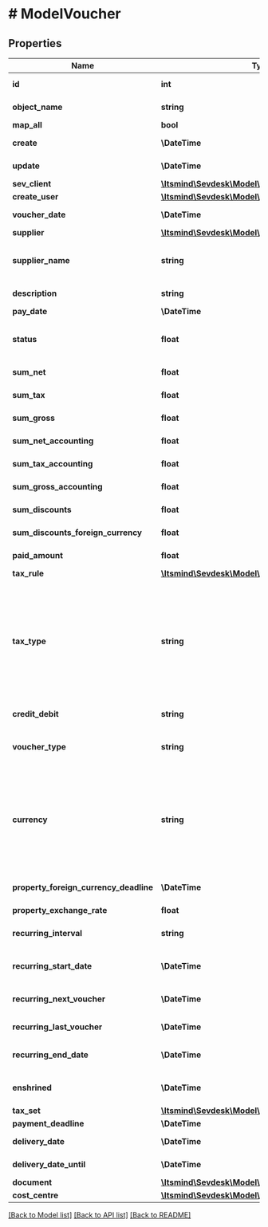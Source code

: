 # # ModelVoucher

## Properties

Name | Type | Description | Notes
------------ | ------------- | ------------- | -------------
**id** | **int** | The voucher id | [optional] [readonly]
**object_name** | **string** | The voucher object name | [default to 'Voucher']
**map_all** | **bool** |  |
**create** | **\DateTime** | Date of voucher creation | [optional] [readonly]
**update** | **\DateTime** | Date of last voucher update | [optional] [readonly]
**sev_client** | [**\Itsmind\Sevdesk\Model\ModelVoucherSevClient**](ModelVoucherSevClient.md) |  | [optional]
**create_user** | [**\Itsmind\Sevdesk\Model\ModelVoucherCreateUser**](ModelVoucherCreateUser.md) |  | [optional]
**voucher_date** | **\DateTime** | Needs to be provided as timestamp or dd.mm.yyyy | [optional]
**supplier** | [**\Itsmind\Sevdesk\Model\ModelVoucherSupplier**](ModelVoucherSupplier.md) |  | [optional]
**supplier_name** | **string** | The supplier name.&lt;br&gt;       The value you provide here will determine what supplier name is shown for the voucher in case you did not provide a supplier. | [optional]
**description** | **string** | The description of the voucher. Essentially the voucher number. | [optional]
**pay_date** | **\DateTime** | Needs to be timestamp or dd.mm.yyyy | [optional]
**status** | **float** | Please have a look in       &lt;a href&#x3D;&#39;#tag/Voucher/Types-and-status-of-vouchers&#39;&gt;status of vouchers&lt;/a&gt;      to see what the different status codes mean |
**sum_net** | **float** | Net sum of the voucher | [optional] [readonly]
**sum_tax** | **float** | Tax sum of the voucher | [optional] [readonly]
**sum_gross** | **float** | Gross sum of the voucher | [optional] [readonly]
**sum_net_accounting** | **float** | Net accounting sum of the voucher. Is usually the same as sumNet | [optional] [readonly]
**sum_tax_accounting** | **float** | Tax accounting sum of the voucher. Is usually the same as sumTax | [optional] [readonly]
**sum_gross_accounting** | **float** | Gross accounting sum of the voucher. Is usually the same as sumGross | [optional] [readonly]
**sum_discounts** | **float** | Sum of all discounts in the voucher | [optional] [readonly]
**sum_discounts_foreign_currency** | **float** | Discounts sum of the voucher in the foreign currency | [optional] [readonly]
**paid_amount** | **float** | Amount which has already been paid for this voucher by the customer | [optional] [readonly]
**tax_rule** | [**\Itsmind\Sevdesk\Model\ModelVoucherTaxRule**](ModelVoucherTaxRule.md) |  |
**tax_type** | **string** | **Use this in sevdesk-Update 1.0 (instead of taxRule).**  Tax type of the voucher. There are four tax types: 1. default - Umsatzsteuer ausweisen 2. eu - Steuerfreie innergemeinschaftliche Lieferung (Europäische Union) 3. noteu - Steuerschuldnerschaft des Leistungsempfängers (außerhalb EU, z. B. Schweiz) 4. custom - Using custom tax set 5. ss - Not subject to VAT according to §19 1 UStG Tax rates are heavily connected to the tax type used. |
**credit_debit** | **string** | Defines if your voucher is a credit (C) or debit (D) |
**voucher_type** | **string** | Type of the voucher. For more information on the different types, check       &lt;a href&#x3D;&#39;#tag/Voucher/Types-and-status-of-vouchers&#39;&gt;this&lt;/a&gt; |
**currency** | **string** | specifies which currency the voucher should have. Attention: If the currency differs from the default currency stored in the account, then either the \&quot;propertyForeignCurrencyDeadline\&quot; or \&quot;propertyExchangeRate\&quot; parameter must be specified. If both parameters are specified, then the \&quot;propertyForeignCurrencyDeadline\&quot; parameter is preferred | [optional]
**property_foreign_currency_deadline** | **\DateTime** | Defines the exchange rate day and and then the exchange rate is set from sevdesk. Needs to be provided as timestamp or dd.mm.yyyy | [optional]
**property_exchange_rate** | **float** | Defines the exchange rate | [optional]
**recurring_interval** | **string** | The DateInterval in which recurring vouchers are generated.&lt;br&gt;       Necessary attribute for all recurring vouchers. | [optional] [readonly]
**recurring_start_date** | **\DateTime** | The date when the recurring vouchers start being generated.&lt;br&gt;       Necessary attribute for all recurring vouchers. | [optional] [readonly]
**recurring_next_voucher** | **\DateTime** | The date when the next voucher should be generated.&lt;br&gt;       Necessary attribute for all recurring vouchers. | [optional] [readonly]
**recurring_last_voucher** | **\DateTime** | The date when the last voucher was generated. | [optional] [readonly]
**recurring_end_date** | **\DateTime** | The date when the recurring vouchers end being generated.&lt;br&gt;      Necessary attribute for all recurring vouchers. | [optional] [readonly]
**enshrined** | **\DateTime** | Enshrined vouchers cannot be changed. Can only be set via [Voucher/{voucherId}/enshrine](#tag/Voucher/operation/voucherEnshrine). This operation cannot be undone. | [optional] [readonly]
**tax_set** | [**\Itsmind\Sevdesk\Model\ModelVoucherTaxSet**](ModelVoucherTaxSet.md) |  | [optional]
**payment_deadline** | **\DateTime** | Payment deadline of the voucher. | [optional]
**delivery_date** | **\DateTime** | Needs to be provided as timestamp or dd.mm.yyyy | [optional]
**delivery_date_until** | **\DateTime** | Needs to be provided as timestamp or dd.mm.yyyy | [optional]
**document** | [**\Itsmind\Sevdesk\Model\ModelVoucherDocument**](ModelVoucherDocument.md) |  | [optional]
**cost_centre** | [**\Itsmind\Sevdesk\Model\ModelVoucherCostCentre**](ModelVoucherCostCentre.md) |  | [optional]

[[Back to Model list]](../../README.md#models) [[Back to API list]](../../README.md#endpoints) [[Back to README]](../../README.md)
